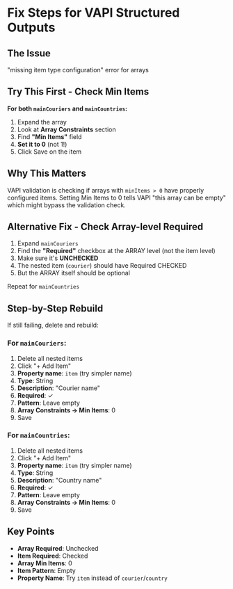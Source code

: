 # Fix Steps for VAPI Structured Outputs

## The Issue
"missing item type configuration" error for arrays

## Try This First - Check Min Items

**For both `mainCouriers` and `mainCountries`:**

1. Expand the array
2. Look at **Array Constraints** section
3. Find **"Min Items"** field
4. **Set it to 0** (not 1!)
5. Click Save on the item

## Why This Matters

VAPI validation is checking if arrays with `minItems > 0` have properly configured items. Setting Min Items to 0 tells VAPI "this array can be empty" which might bypass the validation check.

## Alternative Fix - Check Array-level Required

1. Expand `mainCouriers`
2. Find the **"Required"** checkbox at the ARRAY level (not the item level)
3. Make sure it's **UNCHECKED**
4. The nested item (`courier`) should have Required CHECKED
5. But the ARRAY itself should be optional

Repeat for `mainCountries`

## Step-by-Step Rebuild

If still failing, delete and rebuild:

### For `mainCouriers`:
1. Delete all nested items
2. Click "+ Add Item"
3. **Property name**: `item` (try simpler name)
4. **Type**: String
5. **Description**: "Courier name"
6. **Required**: ✓
7. **Pattern**: Leave empty
8. **Array Constraints → Min Items**: 0
9. Save

### For `mainCountries`:
1. Delete all nested items  
2. Click "+ Add Item"
3. **Property name**: `item` (try simpler name)
4. **Type**: String
5. **Description**: "Country name"
6. **Required**: ✓
7. **Pattern**: Leave empty
8. **Array Constraints → Min Items**: 0
9. Save

## Key Points

- **Array Required**: Unchecked
- **Item Required**: Checked
- **Array Min Items**: 0
- **Item Pattern**: Empty
- **Property Name**: Try `item` instead of `courier`/`country`

